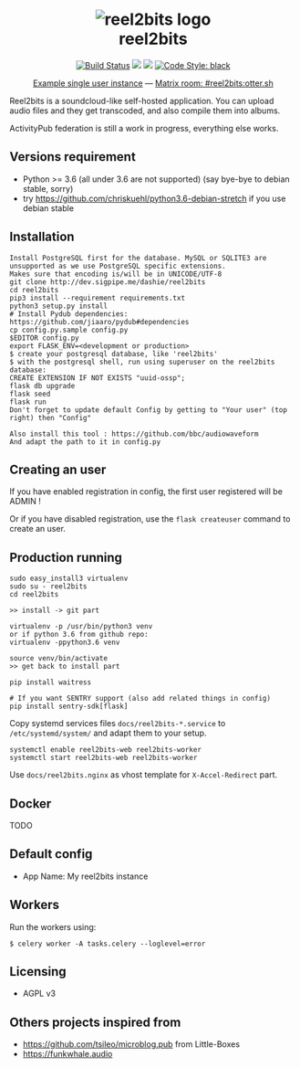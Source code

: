 <h1 align="center">
  <img src="https://raw.githubusercontent.com/rhaamo/reel2bits/master/assets/logo/Logo@0.5x.png" alt="reel2bits logo">
  <br />
  reel2bits
</h1>

<p align="center">
  <a href="https://drone.sigpipe.me/dashie/reel2bits"><img src="https://drone.sigpipe.me/api/badges/dashie/reel2bits/status.svg" alt="Build Status"/></a>
  <a href="https://dev.sigpipe.me/dashie/reel2bits/src/branch/master/LICENSE"><img src="https://img.shields.io/badge/license-AGPL3-green.svg"/></a>
  <img src="https://img.shields.io/badge/python-%3E%3D3.6-blue.svg"/>
  <a href="https://github.com/ambv/black"><img src="https://img.shields.io/badge/code%20style-black-000000.svg" alt="Code Style: black" /></a>
</p>

<p align="center">
  <a href="https://sound.otter.sh/user/dashie">Example single user instance</a>
  —
  <a href="https://riot.im/app/#/room/#reel2bits:otter.sh">Matrix room: #reel2bits:otter.sh</a>
</p>

Reel2bits is a soundcloud-like self-hosted application. You can upload audio files and they get transcoded, and also compile them into albums.

ActivityPub federation is still a work in progress, everything else works.

## Versions requirement
 - Python >= 3.6 (all under 3.6 are not supported) (say bye-bye to debian stable, sorry)
 - try https://github.com/chriskuehl/python3.6-debian-stretch if you use debian stable

## Installation
    Install PostgreSQL first for the database. MySQL or SQLITE3 are unsupported as we use PostgreSQL specific extensions.
    Makes sure that encoding is/will be in UNICODE/UTF-8
    git clone http://dev.sigpipe.me/dashie/reel2bits
    cd reel2bits
    pip3 install --requirement requirements.txt
    python3 setup.py install
    # Install Pydub dependencies: https://github.com/jiaaro/pydub#dependencies
    cp config.py.sample config.py
    $EDITOR config.py
    export FLASK_ENV=<development or production>
    $ create your postgresql database, like 'reel2bits'
    $ with the postgresql shell, run using superuser on the reel2bits database:
    CREATE EXTENSION IF NOT EXISTS "uuid-ossp";
    flask db upgrade
    flask seed
    flask run
    Don't forget to update default Config by getting to "Your user" (top right) then "Config"

    Also install this tool : https://github.com/bbc/audiowaveform
    And adapt the path to it in config.py

## Creating an user

If you have enabled registration in config, the first user registered will be ADMIN !

Or if you have disabled registration, use the ``` flask createuser ``` command to create an user.

## Production running

    sudo easy_install3 virtualenv
    sudo su - reel2bits
    cd reel2bits
    
    >> install -> git part
    
    virtualenv -p /usr/bin/python3 venv
    or if python 3.6 from github repo:
    virtualenv -ppython3.6 venv
    
    source venv/bin/activate
    >> get back to install part
    
    pip install waitress
    
    # If you want SENTRY support (also add related things in config)
    pip install sentry-sdk[flask]
    
    
Copy systemd services files ```docs/reel2bits-*.service``` to ```/etc/systemd/system/``` and adapt them to your setup.

    systemctl enable reel2bits-web reel2bits-worker
    systemctl start reel2bits-web reel2bits-worker
    
Use ```docs/reel2bits.nginx``` as vhost template for ```X-Accel-Redirect``` part.

## Docker

TODO

## Default config
 - App Name: My reel2bits instance

## Workers
  Run the workers using:
  
    $ celery worker -A tasks.celery --loglevel=error
       
## Licensing
 - AGPL v3
 
## Others projects inspired from
 - https://github.com/tsileo/microblog.pub from Little-Boxes
 - https://funkwhale.audio

